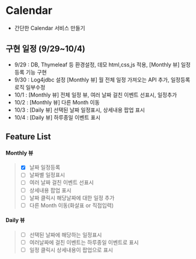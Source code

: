 # Calendar
- 간단한 Calendar 서비스 만들기

## 구현 일정 (9/29~10/4)
- 9/29 : DB, Thymeleaf 등 환경설정, 데모 html,css,js 적용, [Monthly 뷰] 일정등록 기능 구현  
- 9/30 : Log4jdbc 설정 [Monthly 뷰] 월 전체 일정 가져오는 API 추가, 일정등록 로직 일부수정 
- 10/1 : [Monthly 뷰] 전체 일정 뷰, 여러 날짜 걸친 이벤트 선표시, 일정추가
- 10/2 : [Monthly 뷰] 다른 Month 이동
- 10/3 : [Daily 뷰] 선택된 날짜 일정표시, 상세내용 팝업 표시
- 10/4 : [Daily 뷰] 하루종일 이벤트 표시

## Feature List 

#### Monthly 뷰
> - [X] 날짜 일정등록
> - [ ] 날짜별 일정표시
> - [ ] 여러 날짜 걸친 이벤트 선표시
> - [ ] 상세내용 팝업 표시
> - [ ] 날짜 클릭시 해당날짜에 대한 일정 추가
> - [ ] 다른 Month 이동(화살표 or 직접입력)

#### Daily 뷰

> - [ ] 선택된 날짜에 해당하는 일정표시
> - [ ] 여러날짜에 걸친 이벤트는 하루종일 이벤트로 표시
> - [ ] 일정 클릭시 상세내용이 팝업으로 표시